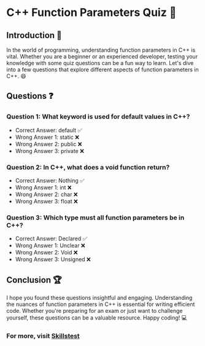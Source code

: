 # C++ Function Parameters Quiz :rocket:

## Introduction :book:
In the world of programming, understanding function parameters in C++ is vital. Whether you are a beginner or an experienced developer, testing your knowledge with some quiz questions can be a fun way to learn. Let's dive into a few questions that explore different aspects of function parameters in C++. :smile:

## Questions :question:

### Question 1: What keyword is used for default values in C++?
- Correct Answer: default :white_check_mark:
- Wrong Answer 1: static :x:
- Wrong Answer 2: public :x:
- Wrong Answer 3: private :x:

### Question 2: In C++, what does a void function return?
- Correct Answer: Nothing :white_check_mark:
- Wrong Answer 1: int :x:
- Wrong Answer 2: char :x:
- Wrong Answer 3: float :x:

### Question 3: Which type must all function parameters be in C++?
- Correct Answer: Declared :white_check_mark:
- Wrong Answer 1: Unclear :x:
- Wrong Answer 2: Void :x:
- Wrong Answer 3: Unsigned :x:

## Conclusion :trophy:
I hope you found these questions insightful and engaging. Understanding the nuances of function parameters in C++ is essential for writing efficient code. Whether you're preparing for an exam or just want to challenge yourself, these questions can be a valuable resource. Happy coding! :computer:

### For more, visit [Skillstest](skillstest.me)
